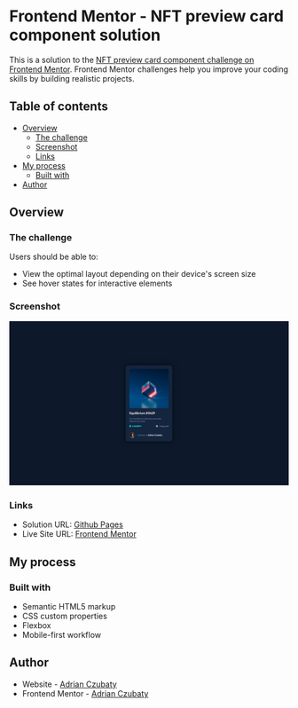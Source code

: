 # Frontend Mentor - NFT preview card component solution

This is a solution to the [NFT preview card component challenge on Frontend Mentor](https://www.frontendmentor.io/challenges/nft-preview-card-component-SbdUL_w0U). Frontend Mentor challenges help you improve your coding skills by building realistic projects. 

## Table of contents

- [Overview](#overview)
  - [The challenge](#the-challenge)
  - [Screenshot](#screenshot)
  - [Links](#links)
- [My process](#my-process)
  - [Built with](#built-with)
- [Author](#author)

## Overview

### The challenge

Users should be able to:

- View the optimal layout depending on their device's screen size
- See hover states for interactive elements

### Screenshot

![Component](./nft-card.jpeg)

### Links

- Solution URL: [Github Pages](https://qwerex56.github.io/nft-preview-card/)
- Live Site URL: [Frontend Mentor](https://www.frontendmentor.io/profile/Qwerex56)

## My process

### Built with

- Semantic HTML5 markup
- CSS custom properties
- Flexbox
- Mobile-first workflow

## Author

- Website - [Adrian Czubaty](https://github.com/Qwerex56)
- Frontend Mentor - [Adrian Czubaty](https://www.frontendmentor.io/profile/Qwerex56)
